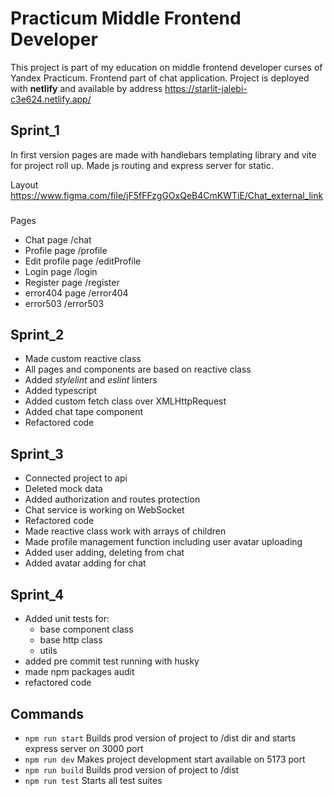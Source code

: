 # Practicum Middle Frontend Developer

This project is part of my education on middle frontend developer curses of Yandex Practicum.
Frontend part of chat application.
Project is deployed with **netlify** and available by address https://starlit-jalebi-c3e624.netlify.app/

## Sprint_1

In first version pages are made with handlebars templating library and vite for
project roll up. Made js routing and express server for static.

Layout https://www.figma.com/file/jF5fFFzgGOxQeB4CmKWTiE/Chat_external_link

###

Pages

* Chat page /chat
* Profile page /profile
* Edit profile page /editProfile
* Login page /login
* Register page /register
* error404 page /error404
* error503 /error503

## Sprint_2

* Made custom reactive class
* All pages and components are based on reactive class
* Added *stylelint* and *eslint* linters
* Added typescript
* Added custom fetch class over XMLHttpRequest
* Added chat tape component
* Refactored code

## Sprint_3

* Connected project to api
* Deleted mock data
* Added authorization and routes protection
* Chat service is working on WebSocket
* Refactored code
* Made reactive class work with arrays of children
* Made profile management function including user avatar uploading
* Added user adding, deleting from chat
* Added avatar adding for chat

## Sprint_4

* Added unit tests for:
    * base component class
    * base http class
    * utils
* added pre commit test running with husky
* made npm packages audit
* refactored code

## Commands

* ``npm run start`` Builds prod version of project to /dist dir and starts express server on 3000 port
* ``npm run dev`` Makes project development start available on 5173 port
* ``npm run build`` Builds prod version of project to /dist
* ``npm run test`` Starts all test suites
